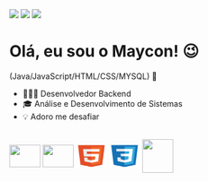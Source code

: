 <div>
<a href="https://www.linkedin.com/in/mayconmenegucci/" target="_blank"><img src="https://img.shields.io/badge/-LinkedIn-%230077B5?style=for-the-badge&logo=linkedin&logoColor=white" target="_blank"></a> 
<a href="https://mmenegucci.github.io/portfolio/" target="_blank"><img src="https://img.shields.io/badge/-Portfólio-%230077B5?style=for-the-badge&logo=linkedin&logoColor=white" target="_blank"></a> 
<a href = "mailto:techmayconmenegucci@hotmail.com" target="_blank"><img src="https://img.shields.io/badge/-Email-%230077B5?style=for-the-badge&logo=linkedin&logoColor=white" target="_blank"></a> 

<h1 font-size="15">Olá, eu sou o Maycon! 😉</h1>

(Java/JavaScript/HTML/CSS/MYSQL) 🚀

- 👨🏽‍💻 Desenvolvedor Backend
- 🎓 Análise e Desenvolvimento de Sistemas 
- 💡 Adoro me desafiar

<div style="display: inline_block"><br>
  <img align="center" height="40" width="55" src="https://cdn.jsdelivr.net/gh/devicons/devicon@latest/icons/java/java-original.svg" />
  <img align="center" height="40" width="55" src="https://cdn.jsdelivr.net/gh/devicons/devicon@latest/icons/javascript/javascript-plain.svg" />
  <img align="center" height="40" width="55" src="https://raw.githubusercontent.com/devicons/devicon/master/icons/html5/html5-original.svg">
  <img align="center" height="40" width="55" src="https://raw.githubusercontent.com/devicons/devicon/master/icons/css3/css3-original.svg">
  <img align="center" height="60" width="55" src="https://cdn.jsdelivr.net/gh/devicons/devicon@latest/icons/mysql/mysql-original-wordmark.svg" />
</div>
